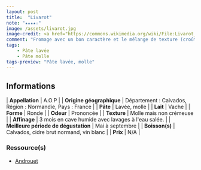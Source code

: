 ```yaml
---
layout: post
title:  "Livarot"
note: "★★★★☆"
image: /assets/livarot.jpg
image-credit: <a href="https://commons.wikimedia.org/wiki/File:Livarot_(fromage)_02.jpg">Coyau / Wikimedia Commons</a>
comment: "Fromage avec un bon caractère et le mélange de texture (croûte sableuse et pâte molle) très agréable. Bonne longueur en bouche, il a un goût puissant. Vous voyez les 5 bandelettes de lèche de roseau qui entourent ce Livarot, afin qu’il ne s’affaisse pas ? C’est une spécificité qui lui a valu le surnom de Colonel, en référence aux galons de ce grade."
tags:
    - Pâte lavée
    - Pâte molle
tags-preview: "Pâte lavée, molle"
---
```


## Informations

| **Appellation** | A.O.P |
| **Origine géographique** | Département : Calvados, Région : Normandie, Pays : France   |
| **Pâte** | Lavée, molle |
| **Lait** | Vache |
| **Forme** | Ronde |
| **Odeur** | Prononcée |
| **Texture** | Molle mais non crémeuse  |
| **Affinage** | 3 mois en cave humide avec lavages à l'eau salée. |
| **Meilleure période de dégustation** | Mai à septembre |
| **Boisson(s)** | Calvados, cidre brut normand, vin blanc |
| **Prix** | N/A |

### Ressource(s)
* [Androuet](http://www.androuet.com/Livarot-116.html)